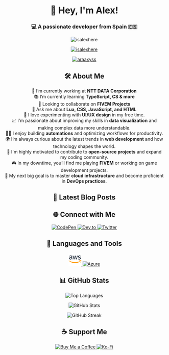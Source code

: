 <h1 align="center">🚀 Hey, I'm Alex!</h1>
<h3 align="center">💻 A passionate developer from Spain 🇪🇸</h3>

<p align="center">
  <img src="https://komarev.com/ghpvc/?username=isalexhere&label=Profile%20views&color=0e75b6&style=flat" alt="isalexhere" />
</p>

<p align="center">
  <a href="https://github.com/ryo-ma/github-profile-trophy">
    <img src="https://github-profile-trophy.vercel.app/?username=isalexhere" alt="isalexhere" />
  </a>
</p>

<p align="center">
  <a href="https://twitter.com/araaxyss" target="blank">
    <img src="https://img.shields.io/twitter/follow/araaxyss?logo=twitter&style=for-the-badge" alt="araaxyss" />
  </a>
</p>

### <h2 align="center">🛠️ About Me</h2>
<p align="center">
  🏢 I’m currently working at <strong>NTT DATA Corporation</strong><br>
  📚 I’m currently learning <strong>TypeScript, CS & more</strong><br>
  🤝 Looking to collaborate on <strong>FIVEM Projects</strong><br>
  💬 Ask me about <strong>Lua, CSS, JavaScript, and HTML</strong><br>
  🎨 I love experimenting with <strong>UI/UX design</strong> in my free time.<br>
  📈 I'm passionate about improving my skills in <strong>data visualization</strong> and making complex data more understandable.<br>
  🧑‍💻 I enjoy building <strong>automations</strong> and optimizing workflows for productivity.<br>
  🌍 I’m always curious about the latest trends in <strong>web development</strong> and how technology shapes the world.<br>
  🚀 I'm highly motivated to contribute to <strong>open-source projects</strong> and expand my coding community.<br>
  🎮 In my downtime, you’ll find me playing <strong>FIVEM</strong> or working on game development projects.<br>
  🎯 My next big goal is to master <strong>cloud infrastructure</strong> and become proficient in <strong>DevOps practices</strong>.
</p>

### <h2 align="center">📝 Latest Blog Posts</h2>
<!-- BLOG-POST-LIST:START -->
<!-- BLOG-POST-LIST:END -->

### <h2 align="center">🌐 Connect with Me</h2>
<p align="center">
  <a href="https://codepen.io/araaxyss" target="blank">
    <img align="center" src="https://raw.githubusercontent.com/rahuldkjain/github-profile-readme-generator/master/src/images/icons/Social/codepen.svg" alt="CodePen" height="30" width="40" />
  </a>
  <a href="https://dev.to/araaxyss" target="blank">
    <img align="center" src="https://raw.githubusercontent.com/rahuldkjain/github-profile-readme-generator/master/src/images/icons/Social/devto.svg" alt="Dev.to" height="30" width="40" />
  </a>
  <a href="https://twitter.com/araaxyss" target="blank">
    <img align="center" src="https://raw.githubusercontent.com/rahuldkjain/github-profile-readme-generator/master/src/images/icons/Social/twitter.svg" alt="Twitter" height="30" width="40" />
  </a>
  <!-- Add more social links similarly -->
</p>

### <h2 align="center">🧰 Languages and Tools</h2>
<p align="center">
  <a href="https://aws.amazon.com" target="_blank">
    <img src="https://raw.githubusercontent.com/devicons/devicon/master/icons/amazonwebservices/amazonwebservices-original-wordmark.svg" alt="AWS" width="40" height="40" />
  </a>
  <a href="https://azure.microsoft.com/en-in/" target="_blank">
    <img src="https://www.vectorlogo.zone/logos/microsoft_azure/microsoft_azure-icon.svg" alt="Azure" width="40" height="40" />
  </a>
  <!-- Add more tools similarly -->
</p>

### <h2 align="center">📊 GitHub Stats</h2>
<p align="center">
  <img src="https://github-readme-stats.vercel.app/api/top-langs?username=isalexhere&show_icons=true&locale=en&layout=compact" alt="Top Languages" />
</p>

<p align="center">
  <img src="https://github-readme-stats.vercel.app/api?username=isalexhere&show_icons=true&locale=en" alt="GitHub Stats" />
</p>

<p align="center">
  <img src="https://github-readme-streak-stats.herokuapp.com/?user=isalexhere" alt="GitHub Streak" />
</p>

### <h2 align="center">☕ Support Me</h2>
<p align="center">
  <a href="https://www.buymeacoffee.com/araaxyss">
    <img src="https://cdn.buymeacoffee.com/buttons/v2/default-yellow.png" height="50" width="210" alt="Buy Me a Coffee" />
  </a>
  <a href="https://ko-fi.com/araaxyss">
    <img src="https://cdn.ko-fi.com/cdn/kofi3.png?v=3" height="50" width="210" alt="Ko-Fi" />
  </a>
</p>
